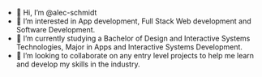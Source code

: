 - 👋 Hi, I’m @alec-schmidt
- 👀 I’m interested in App development, Full Stack Web development and Software Development.
- 🌱 I’m currently studying a Bachelor of Design and Interactive Systems Technologies, Major in Apps and Interactive Systems Development.
- 💞️ I’m looking to collaborate on any entry level projects to help me learn and develop my skills in the industry.

<!---
alec-schmidt/alec-schmidt is a ✨ special ✨ repository because its `README.md` (this file) appears on your GitHub profile.
You can click the Preview link to take a look at your changes.
--->
